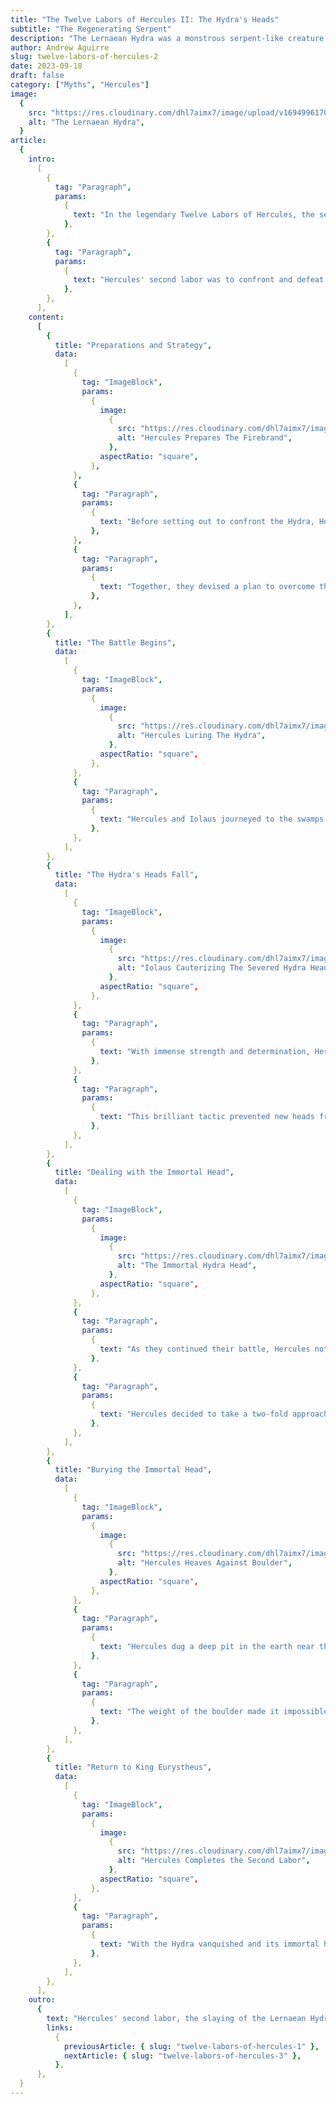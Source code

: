 ```yaml
---
title: "The Twelve Labors of Hercules II: The Hydra's Heads"
subtitle: "The Regenerating Serpent"
description: "The Lernaean Hydra was a monstrous serpent-like creature with multiple heads. It dwelled in the swamps near the ancient town of Lerna in the Argolid region of Greece. The Hydra was a fearsome beast, and what made it even more formidable was its regenerative ability. Whenever one of its heads was cut off, two more would grow in its place."
author: Andrew Aguirre
slug: twelve-labors-of-hercules-2
date: 2023-09-18
draft: false
category: ["Myths", "Hercules"]
image:
  {
    src: "https://res.cloudinary.com/dhl7aimx7/image/upload/v1694996170/001_du0xyx.webp",
    alt: "The Lernaean Hydra",
  }
article:
  {
    intro:
      [
        {
          tag: "Paragraph",
          params:
            {
              text: "In the legendary Twelve Labors of Hercules, the second labor was a daunting task that would test the hero's courage, strength, and wit. After successfully completing his first labor, Hercules embarked on a new quest, assigned by King Eurystheus of Mycenae.",
            },
        },
        {
          tag: "Paragraph",
          params:
            {
              text: "Hercules' second labor was to confront and defeat the Lernaean Hydra, a fearsome and deadly creature that dwelled in the swamps of Lerna, a region in ancient Greece. The Hydra was no ordinary beast; it was a monstrous serpent with nine heads that could breathe venomous fumes. What made the Hydra especially formidable was its uncanny regenerative ability. Whenever one of its heads was severed, two new heads would sprout in its place.",
            },
        },
      ],
    content:
      [
        {
          title: "Preparations and Strategy",
          data:
            [
              {
                tag: "ImageBlock",
                params:
                  {
                    image:
                      {
                        src: "https://res.cloudinary.com/dhl7aimx7/image/upload/v1694996170/002_eu2j51.webp",
                        alt: "Hercules Prepares The Firebrand",
                      },
                    aspectRatio: "square",
                  },
              },
              {
                tag: "Paragraph",
                params:
                  {
                    text: "Before setting out to confront the Hydra, Hercules made careful preparations. He armed himself with a sword and obtained a firebrand, a burning stick, which would become a crucial element of his strategy. To assist him in this perilous quest, Hercules brought along his nephew, Iolaus.",
                  },
              },
              {
                tag: "Paragraph",
                params:
                  {
                    text: "Together, they devised a plan to overcome the Hydra's regeneration. They knew that brute force alone wouldn't be sufficient. They needed a clever strategy to defeat the monster.",
                  },
              },
            ],
        },
        {
          title: "The Battle Begins",
          data:
            [
              {
                tag: "ImageBlock",
                params:
                  {
                    image:
                      {
                        src: "https://res.cloudinary.com/dhl7aimx7/image/upload/v1694996170/003_jn282x.webp",
                        alt: "Hercules Luring The Hydra",
                      },
                    aspectRatio: "square",
                  },
              },
              {
                tag: "Paragraph",
                params:
                  {
                    text: "Hercules and Iolaus journeyed to the swamps of Lerna, where the Hydra had its lair. They approached the creature's den and lured it out by firing flaming arrows into the entrance. As the Hydra emerged, its heads hissing and venomous, Hercules sprang into action.",
                  },
              },
            ],
        },
        {
          title: "The Hydra's Heads Fall",
          data:
            [
              {
                tag: "ImageBlock",
                params:
                  {
                    image:
                      {
                        src: "https://res.cloudinary.com/dhl7aimx7/image/upload/v1694996170/005_rum5su.webp",
                        alt: "Iolaus Cauterizing The Severed Hydra Heads",
                      },
                    aspectRatio: "square",
                  },
              },
              {
                tag: "Paragraph",
                params:
                  {
                    text: "With immense strength and determination, Hercules began to strike at the Hydra's heads. At the same time, Iolaus used the burning stick to cauterize the wounds immediately after the heads were severed.",
                  },
              },
              {
                tag: "Paragraph",
                params:
                  {
                    text: "This brilliant tactic prevented new heads from growing in place of the severed ones. The battle was fierce and grueling, but Hercules and Iolaus remained resolute.",
                  },
              },
            ],
        },
        {
          title: "Dealing with the Immortal Head",
          data:
            [
              {
                tag: "ImageBlock",
                params:
                  {
                    image:
                      {
                        src: "https://res.cloudinary.com/dhl7aimx7/image/upload/v1694996170/004_kz3fgk.webp",
                        alt: "The Immortal Hydra Head",
                      },
                    aspectRatio: "square",
                  },
              },
              {
                tag: "Paragraph",
                params:
                  {
                    text: "As they continued their battle, Hercules noticed a particularly vexing problem: the Hydra possessed an immortal head. No matter how many heads they cut off, this one remained impervious to harm. It was an obstacle that required a unique solution.",
                  },
              },
              {
                tag: "Paragraph",
                params:
                  {
                    text: "Hercules decided to take a two-fold approach to deal with the immortal head. First, he severed the immortal head from the Hydra's body just like the others. However, instead of attempting to destroy it further, he recognized the futility of that endeavor. Instead, he chose to render it harmless in a way that would be irreversible.",
                  },
              },
            ],
        },
        {
          title: "Burying the Immortal Head",
          data:
            [
              {
                tag: "ImageBlock",
                params:
                  {
                    image:
                      {
                        src: "https://res.cloudinary.com/dhl7aimx7/image/upload/v1694996170/006_y7wvla.webp",
                        alt: "Hercules Heaves Against Boulder",
                      },
                    aspectRatio: "square",
                  },
              },
              {
                tag: "Paragraph",
                params:
                  {
                    text: "Hercules dug a deep pit in the earth near the Hydra's lair and buried the immortal head within it. To ensure that it would never again pose a threat, he placed an enormous and heavy boulder on top of the buried head.",
                  },
              },
              {
                tag: "Paragraph",
                params:
                  {
                    text: "The weight of the boulder made it impossible for the head to resurface or regenerate. In this way, he effectively sealed away the Hydra's immortality, ensuring that it could no longer regenerate and terrorize the land of Lerna.",
                  },
              },
            ],
        },
        {
          title: "Return to King Eurystheus",
          data:
            [
              {
                tag: "ImageBlock",
                params:
                  {
                    image:
                      {
                        src: "https://res.cloudinary.com/dhl7aimx7/image/upload/v1694996170/007_hcaett.webp",
                        alt: "Hercules Completes the Second Labor",
                      },
                    aspectRatio: "square",
                  },
              },
              {
                tag: "Paragraph",
                params:
                  {
                    text: "With the Hydra vanquished and its immortal head securely buried, Hercules had completed his second labor. He returned to King Eurystheus, victorious yet again. The king was both amazed by Hercules' prowess and unnerved by his growing power.",
                  },
              },
            ],
        },
      ],
    outro:
      {
        text: "Hercules' second labor, the slaying of the Lernaean Hydra, had showcased not only his physical strength but also his intelligence and resourcefulness. It marked another step in his quest to atone for his past misdeeds and achieve immortality through heroic deeds. Yet, more trials awaited him on his path to redemption, as he continued his journey to complete the Twelve Labors.",
        links:
          {
            previousArticle: { slug: "twelve-labors-of-hercules-1" },
            nextArticle: { slug: "twelve-labors-of-hercules-3" },
          },
      },
  }
---
```

